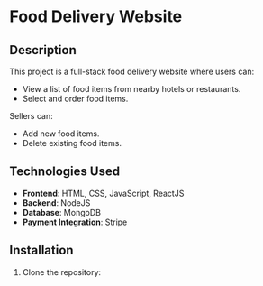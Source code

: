 # Food Delivery Website

## Description
This project is a full-stack food delivery website where users can:
- View a list of food items from nearby hotels or restaurants.
- Select and order food items.

Sellers can:
- Add new food items.
- Delete existing food items.

## Technologies Used
- **Frontend**: HTML, CSS, JavaScript, ReactJS
- **Backend**: NodeJS
- **Database**: MongoDB
- **Payment Integration**: Stripe

## Installation

1. Clone the repository:

